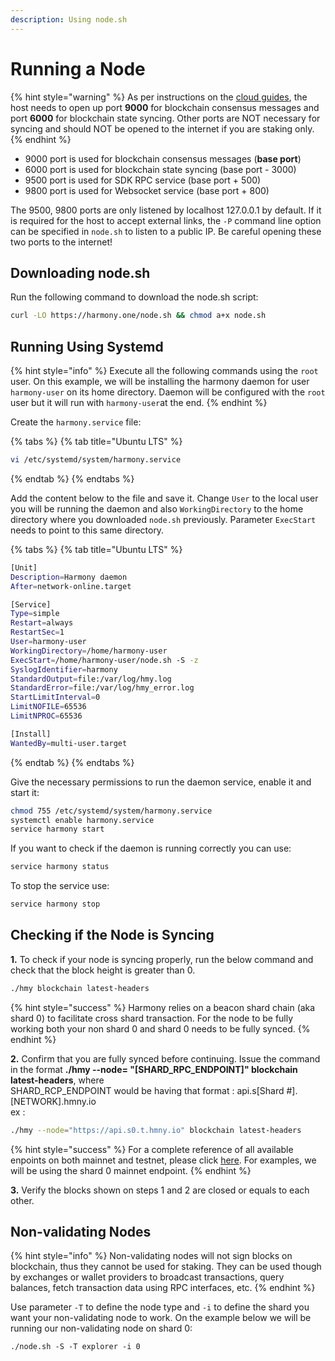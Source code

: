 ```yaml
---
description: Using node.sh
---
```


# Running a Node

{% hint style="warning" %}
As per instructions on the [cloud guides](../../cloud-setup/cloud-guides/), the host needs to open up port **9000** for blockchain consensus messages and port **6000** for blockchain state syncing. Other ports are NOT necessary for syncing and should NOT be opened to the internet if you are staking only.
{% endhint %}

* 9000 port is used for blockchain consensus messages \(**base port**\)
* 6000 port is used for blockchain state syncing \(base port - 3000\)
* 9500 port is used for SDK RPC service \(base port + 500\)
* 9800 port is used for Websocket service \(base port + 800\)

The 9500, 9800 ports are only listened by localhost 127.0.0.1 by default. If it is required for the host to accept external links, the `-P` command line option can be specified in `node.sh` to listen to a public IP. Be careful opening these two ports to the internet!

## Downloading node.sh

Run the following command to download the node.sh script:

```bash
curl -LO https://harmony.one/node.sh && chmod a+x node.sh
```

## Running Using Systemd

{% hint style="info" %}
Execute all the following commands  using the `root` user. On this example, we will be installing the harmony daemon for user `harmony-user` on its home directory. Daemon will be configured with the `root` user but it will run with `harmony-user`at the end.
{% endhint %}

Create the `harmony.service` file:

{% tabs %}
{% tab title="Ubuntu LTS" %}
```bash
vi /etc/systemd/system/harmony.service
```
{% endtab %}
{% endtabs %}

Add the content below to the file and save it. Change `User` to the local user you will be running the daemon and also `WorkingDirectory` to the home directory where you downloaded `node.sh` previously. Parameter `ExecStart` needs to point to this same directory.

{% tabs %}
{% tab title="Ubuntu LTS" %}
```bash
[Unit]
Description=Harmony daemon
After=network-online.target

[Service]
Type=simple
Restart=always
RestartSec=1
User=harmony-user
WorkingDirectory=/home/harmony-user
ExecStart=/home/harmony-user/node.sh -S -z
SyslogIdentifier=harmony
StandardOutput=file:/var/log/hmy.log
StandardError=file:/var/log/hmy_error.log
StartLimitInterval=0
LimitNOFILE=65536
LimitNPROC=65536

[Install]
WantedBy=multi-user.target
```
{% endtab %}
{% endtabs %}

Give the necessary permissions to run the daemon service, enable it and start it:

```bash
chmod 755 /etc/systemd/system/harmony.service
systemctl enable harmony.service
service harmony start
```

If you want to check if the daemon is running correctly you can use:

```bash
service harmony status
```

To stop the service use:

```bash
service harmony stop
```

## Checking if the Node is Syncing

**1.** To check if your node is syncing properly, run the below command and check that the block height is greater than 0.

```bash
./hmy blockchain latest-headers
```

{% hint style="success" %}
Harmony relies on a beacon shard chain \(aka shard 0\) to facilitate cross shard transaction. For the node to be fully working both your non shard 0 and shard 0 needs to be fully synced.
{% endhint %}

**2.** Confirm that you are fully synced before continuing. Issue  the command in the format **./hmy --node= "\[SHARD\_RPC\_ENDPOINT\]" blockchain latest-headers**,  where  
SHARD\_RCP\_ENDPOINT would be having that format : api.s\[Shard \#\].\[NETWORK\].hmny.io   
ex :

```bash
./hmy --node="https://api.s0.t.hmny.io" blockchain latest-headers
```

{% hint style="success" %}
For a complete reference of all available enpoints on both mainnet and testnet, please click [here](https://monitor.hmny.io/status). For examples, we will be using the shard 0 mainnet endpoint.
{% endhint %}

**3.** Verify the blocks shown on steps 1 and 2 are closed or equals to each other.

## Non-validating Nodes

{% hint style="info" %}
Non-validating nodes will not sign blocks on blockchain, thus they cannot be used for staking. They can be used though by exchanges or wallet providers to broadcast transactions, query balances, fetch transaction data using RPC interfaces, etc.
{% endhint %}

Use parameter `-T` to define the node type and `-i` to define the shard you want your non-validating node to work. On the example below we will be running our non-validating node on shard 0:

```text
./node.sh -S -T explorer -i 0
```

